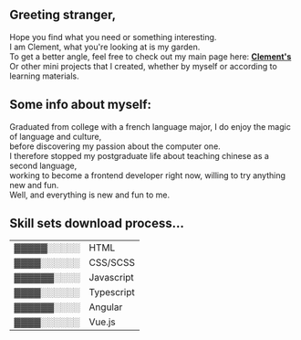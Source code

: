 <h2>Greeting stranger,</h2>
<p>Hope you find what you need or something interesting.<br>
I am Clement, what you're looking at is my garden.<br>
To get a better angle, feel free to check out my main page here: 
<a href='https://clementpan.github.io/ClementPan/' traget='_blank'><strong>Clement's</strong></a><br>
Or other mini projects that I created, whether by myself or according to learning materials.</p>
<h2>Some info about myself:</h2>
<p>Graduated from college with a french language major, I do enjoy the magic of language and culture,<br>
before discovering my passion about the computer one.<br>
I therefore stopped my postgraduate life about teaching chinese as a second language,<br>
working to become a frontend developer right now, willing to try anything new and fun.<br>
Well, and everything is new and fun to me.</p>
<h2>Skill sets download process...</h3>
<table>
    <tr>
      <td>&blk34;&blk34;&blk34;&blk34;&blk34;&blk14;&blk14;&blk14;&blk14;&blk14;</td>
      <td>HTML</td>
    </tr>
    <tr>
      <td>&blk34;&blk34;&blk34;&blk34;&blk14;&blk14;&blk14;&blk14;&blk14;&blk14;</td>
      <td>CSS/SCSS</td>
    </tr>
    <tr>
      <td>&blk34;&blk34;&blk34;&blk34;&blk34;&blk34;&blk14;&blk14;&blk14;&blk14;</td>
      <td>Javascript</td>
    </tr>
    <tr>
      <td>&blk34;&blk34;&blk34;&blk34;&blk14;&blk14;&blk14;&blk14;&blk14;&blk14;</td>
      <td>Typescript</td>
    </tr>
    <tr>
      <td>&blk34;&blk34;&blk34;&blk34;&blk34;&blk34;&blk14;&blk14;&blk14;&blk14;</td>
      <td>Angular</td>
    </tr>
    <tr>
      <td>&blk34;&blk34;&blk34;&blk34;&blk14;&blk14;&blk14;&blk14;&blk14;&blk14;</td>
      <td>Vue.js</td>
    </tr>
  </table>
